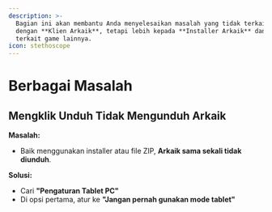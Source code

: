 ```yaml
---
description: >-
  Bagian ini akan membantu Anda menyelesaikan masalah yang tidak terkait langsung
  dengan **Klien Arkaik**, tetapi lebih kepada **Installer Arkaik** dan masalah
  terkait game lainnya.
icon: stethoscope
---
```


# Berbagai Masalah

## **Mengklik Unduh Tidak Mengunduh Arkaik**

**Masalah:**

* Baik menggunakan installer atau file ZIP, **Arkaik sama sekali tidak diunduh**.

**Solusi:**

* Cari **"Pengaturan Tablet PC"**
* Di opsi pertama, atur ke **"Jangan pernah gunakan mode tablet"**

<figure><img src="../../.gitbook/assets/image (161).png" alt=""><figcaption></figcaption></figure>